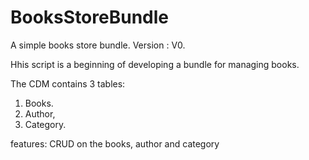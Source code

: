 # BooksStoreBundle
A simple books store bundle.
Version : V0.


Hhis script is a beginning of developing a bundle for managing books.

The CDM contains 3 tables:
1. 	Books.
2.	Author,
3.	Category.

features:
CRUD on the books, author and category
